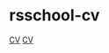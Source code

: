 # rsschool-cv
[CV](https://kristina1903.github.io/rsschool-cv/)
[CV](https://kristina1903.github.io/rsschool-cv/cv)